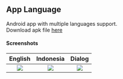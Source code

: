 ## App Language ##

Android app with multiple languages support.  
Download apk file [here](https://e.pcloud.link/publink/show?code=XZU3sCZcRIRPos14puqp6olhr9F3k6qycHy)

#### Screenshots ####
| English | Indonesia | Dialog |
| :---: | :---: | :---: |
| ![](https://images2.imgbox.com/28/38/lGGsLvwr_o.png) | ![](https://images2.imgbox.com/5b/af/DXBdghwV_o.png) | ![](https://images2.imgbox.com/d6/80/voaj0wrR_o.png) |